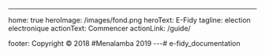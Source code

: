 ---
home: true
heroImage: /images/fond.png
heroText: E-Fidy
tagline: election electronique
actionText: Commencer
actionLink: /guide/

footer:  Copyright © 2018 #Menalamba 2019
---# e-fidy_documentation

